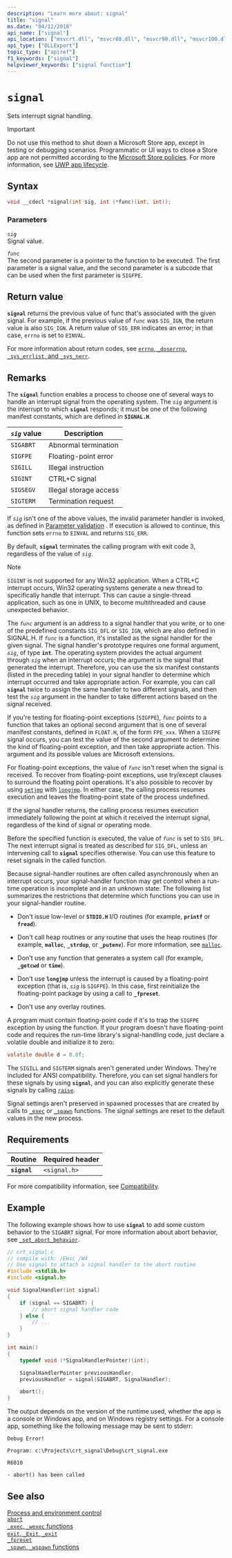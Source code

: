 ```yaml
---
description: "Learn more about: signal"
title: "signal"
ms.date: "04/12/2018"
api_name: ["signal"]
api_location: ["msvcrt.dll", "msvcr80.dll", "msvcr90.dll", "msvcr100.dll", "msvcr100_clr0400.dll", "msvcr110.dll", "msvcr110_clr0400.dll", "msvcr120.dll", "msvcr120_clr0400.dll", "ucrtbase.dll", "api-ms-win-crt-runtime-l1-1-0.dll"]
api_type: ["DLLExport"]
topic_type: ["apiref"]
f1_keywords: ["signal"]
helpviewer_keywords: ["signal function"]
---
```

# `signal`

Sets interrupt signal handling.

> [!IMPORTANT]
> Do not use this method to shut down a Microsoft Store app, except in testing or debugging scenarios. Programmatic or UI ways to close a Store app are not permitted according to the [Microsoft Store policies](/legal/windows/agreements/store-policies). For more information, see [UWP app lifecycle](/windows/uwp/launch-resume/app-lifecycle).

## Syntax

```C
void __cdecl *signal(int sig, int (*func)(int, int));
```

### Parameters

*`sig`*\
Signal value.

*`func`*\
The second parameter is a pointer to the function to be executed. The first parameter is a signal value, and the second parameter is a subcode that can be used when the first parameter is `SIGFPE`.

## Return value

**`signal`** returns the previous value of func that's associated with the given signal. For example, if the previous value of *`func`* was `SIG_IGN`, the return value is also `SIG_IGN`. A return value of `SIG_ERR` indicates an error; in that case, `errno` is set to `EINVAL`.

For more information about return codes, see [`errno`, `_doserrno`, `_sys_errlist`, and `_sys_nerr`](../errno-doserrno-sys-errlist-and-sys-nerr.md).

## Remarks

The **`signal`** function enables a process to choose one of several ways to handle an interrupt signal from the operating system. The *`sig`* argument is the interrupt to which **`signal`** responds; it must be one of the following manifest constants, which are defined in **`SIGNAL.H`**.

|*`sig`* value|Description|
|-----------------|-----------------|
|`SIGABRT`|Abnormal termination|
|`SIGFPE`|Floating-point error|
|`SIGILL`|Illegal instruction|
|`SIGINT`|CTRL+C signal|
|`SIGSEGV`|Illegal storage access|
|`SIGTERM`|Termination request|

If *`sig`* isn't one of the above values, the invalid parameter handler is invoked, as defined in [Parameter validation](../parameter-validation.md) . If execution is allowed to continue, this function sets `errno` to `EINVAL` and returns `SIG_ERR`.

By default, **`signal`** terminates the calling program with exit code 3, regardless of the value of *`sig`*.

> [!NOTE]
> `SIGINT` is not supported for any Win32 application. When a CTRL+C interrupt occurs, Win32 operating systems generate a new thread to specifically handle that interrupt. This can cause a single-thread application, such as one in UNIX, to become multithreaded and cause unexpected behavior.

The *`func`* argument is an address to a signal handler that you write, or to one of the predefined constants `SIG_DFL` or `SIG_IGN`, which are also defined in SIGNAL.H. If *`func`* is a function, it's installed as the signal handler for the given signal. The signal handler's prototype requires one formal argument, *`sig`*, of type **`int`**. The operating system provides the actual argument through *`sig`* when an interrupt occurs; the argument is the signal that generated the interrupt. Therefore, you can use the six manifest constants (listed in the preceding table) in your signal handler to determine which interrupt occurred and take appropriate action. For example, you can call **`signal`** twice to assign the same handler to two different signals, and then test the *`sig`* argument in the handler to take different actions based on the signal received.

If you're testing for floating-point exceptions (`SIGFPE`), *`func`* points to a function that takes an optional second argument that is one of several manifest constants, defined in `FLOAT.H`, of the form `FPE_xxx`. When a `SIGFPE` signal occurs, you can test the value of the second argument to determine the kind of floating-point exception, and then take appropriate action. This argument and its possible values are Microsoft extensions.

For floating-point exceptions, the value of *`func`* isn't reset when the signal is received. To recover from floating-point exceptions, use try/except clauses to surround the floating point operations. It's also possible to recover by using [`setjmp`](setjmp.md) with [`longjmp`](longjmp.md). In either case, the calling process resumes execution and leaves the floating-point state of the process undefined.

If the signal handler returns, the calling process resumes execution immediately following the point at which it received the interrupt signal, regardless of the kind of signal or operating mode.

Before the specified function is executed, the value of *`func`* is set to `SIG_DFL`. The next interrupt signal is treated as described for `SIG_DFL`, unless an intervening call to **`signal`** specifies otherwise. You can use this feature to reset signals in the called function.

Because signal-handler routines are often called asynchronously when an interrupt occurs, your signal-handler function may get control when a run-time operation is incomplete and in an unknown state. The following list summarizes the restrictions that determine which functions you can use in your signal-handler routine.

- Don't issue low-level or **`STDIO.H`** I/O routines (for example, **`printf`** or **`fread`**).

- Don't call heap routines or any routine that uses the heap routines (for example, **`malloc`**, **`_strdup`**, or **`_putenv`**). For more information, see [`malloc`](malloc.md).

- Don't use any function that generates a system call (for example, **`_getcwd`** or **`time`**).

- Don't use **`longjmp`** unless the interrupt is caused by a floating-point exception (that is, *`sig`* is `SIGFPE`). In this case, first reinitialize the floating-point package by using a call to **`_fpreset`**.

- Don't use any overlay routines.

A program must contain floating-point code if it's to trap the `SIGFPE` exception by using the function. If your program doesn't have floating-point code and requires the run-time library's signal-handling code, just declare a volatile double and initialize it to zero:

```C
volatile double d = 0.0f;
```

The `SIGILL` and `SIGTERM` signals aren't generated under Windows. They're included for ANSI compatibility. Therefore, you can set signal handlers for these signals by using **`signal`**, and you can also explicitly generate these signals by calling [`raise`](raise.md).

Signal settings aren't preserved in spawned processes that are created by calls to [`_exec`](../exec-wexec-functions.md) or [`_spawn`](../spawn-wspawn-functions.md) functions. The signal settings are reset to the default values in the new process.

## Requirements

|Routine|Required header|
|-------------|---------------------|
|**`signal`**|`<signal.h>`|

For more compatibility information, see [Compatibility](../compatibility.md).

## Example

The following example shows how to use **`signal`** to add some custom behavior to the `SIGABRT` signal. For more information about abort behavior, see [`_set_abort_behavior`](set-abort-behavior.md).

```C
// crt_signal.c
// compile with: /EHsc /W4
// Use signal to attach a signal handler to the abort routine
#include <stdlib.h>
#include <signal.h>

void SignalHandler(int signal)
{
    if (signal == SIGABRT) {
        // abort signal handler code
    } else {
        // ...
    }
}

int main()
{
    typedef void (*SignalHandlerPointer)(int);

    SignalHandlerPointer previousHandler;
    previousHandler = signal(SIGABRT, SignalHandler);

    abort();
}
```

The output depends on the version of the runtime used, whether the app is a console or Windows app, and on Windows registry settings. For a console app, something like the following message may be sent to stderr:

```Output
Debug Error!

Program: c:\Projects\crt_signal\Debug\crt_signal.exe

R6010

- abort() has been called
```

## See also

[Process and environment control](../process-and-environment-control.md)\
[`abort`](abort.md)\
[`_exec`, `_wexec` functions](../exec-wexec-functions.md)\
[`exit`, `_Exit`, `_exit`](exit-exit-exit.md)\
[`_fpreset`](fpreset.md)\
[`_spawn`, `_wspawn` functions](../spawn-wspawn-functions.md)
